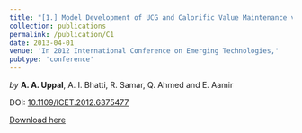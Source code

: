```yaml
---
title: "[1.] Model Development of UCG and Calorific Value Maintenance via Sliding Mode Control"
collection: publications
permalink: /publication/C1
date: 2013-04-01
venue: 'In 2012 International Conference on Emerging Technologies,' 
pubtype: 'conference'
---
```

*by* **A. A. Uppal**, A. I. Bhatti, R. Samar, Q. Ahmed and E. Aamir

DOI: [10.1109/ICET.2012.6375477](https://doi.org/10.1109/ICET.2012.6375477)

[Download here](https://aauppal.github.io/files/C1.pdf)
